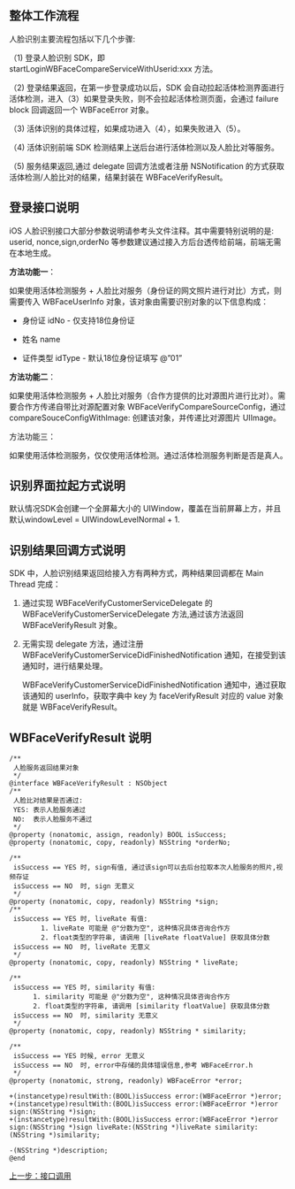 ## 整体工作流程

人脸识别主要流程包括以下几个步骤:

（1)   登录人脸识别 SDK，即 startLoginWBFaceCompareServiceWithUserid:xxx 方法。

（2)   登录结果返回，在第一步登录成功以后，SDK 会自动拉起活体检测界面进行活体检测，进入（3）如果登录失败，则不会拉起活体检测页面，会通过 failure block 回调返回一个 WBFaceError 对象。

（3)   活体识别的具体过程，如果成功进入（4），如果失败进入（5）。

（4)   活体识别前端 SDK 检测结果上送后台进行活体检测以及人脸比对等服务。

（5)   服务结果返回,通过 delegate 回调方法或者注册 NSNotification 的方式获取活体检测/人脸比对的结果，结果封装在 WBFaceVerifyResult。

## 登录接口说明

iOS 人脸识别接口大部分参数说明请参考头文件注释。其中需要特别说明的是: userid, nonce,sign,orderNo 等参数建议通过接入方后台透传给前端，前端无需在本地生成。

**方法功能一**：

如果使用活体检测服务 + 人脸比对服务（身份证的网文照片进行对比）方式，则需要传入 WBFaceUserInfo 对象，该对象由需要识别对象的以下信息构成：

- 身份证 idNo - 仅支持18位身份证


- 姓名 name


- 证件类型 idType - 默认18位身份证填写 @”01”

**方法功能二**：

如果使用活体检测服务 + 人脸比对服务（合作方提供的比对源图片进行比对）。需要合作方传递自带比对源配置对象 WBFaceVerifyCompareSourceConfig，通过 compareSouceConfigWithImage: 创建该对象，并传递比对源图片 UIImage。

方法功能三：

如果使用活体检测服务，仅仅使用活体检测。通过活体检测服务判断是否是真人。

## 识别界面拉起方式说明

默认情况SDK会创建一个全屏幕大小的 UIWindow，覆盖在当前屏幕上方，并且默认windowLevel = UIWindowLevelNormal + 1.

## 识别结果回调方式说明

SDK 中，人脸识别结果返回给接入方有两种方式，两种结果回调都在 Main Thread 完成：

1. 通过实现 WBFaceVerifyCustomerServiceDelegate 的 WBFaceVerifyCustomerServiceDelegate 方法,通过该方法返回 WBFaceVerifyResult 对象。

2. 无需实现 delegate 方法，通过注册 WBFaceVerifyCustomerServiceDidFinishedNotification 通知，在接受到该通知时，进行结果处理。

   WBFaceVerifyCustomerServiceDidFinishedNotification 通知中，通过获取该通知的 userInfo，获取字典中 key 为 faceVerifyResult 对应的 value 对象就是 WBFaceVerifyResult。

## WBFaceVerifyResult 说明

```
/**
 人脸服务返回结果对象
 */
@interface WBFaceVerifyResult : NSObject
/**
 人脸比对结果是否通过:
 YES: 表示人脸服务通过
 NO:  表示人脸服务不通过
 */
@property (nonatomic, assign, readonly) BOOL isSuccess;
@property (nonatomic, copy, readonly) NSString *orderNo;

/**
 isSuccess == YES 时, sign有值, 通过该sign可以去后台拉取本次人脸服务的照片,视频存证
 isSuccess == NO  时, sign 无意义
 */
@property (nonatomic, copy, readonly) NSString *sign;
/**
 isSuccess == YES 时, liveRate 有值:
        1. liveRate 可能是 @"分数为空", 这种情况具体咨询合作方
        2. float类型的字符串, 请调用 [liveRate floatValue] 获取具体分数
 isSuccess == NO  时, liveRate 无意义
 */
@property (nonatomic, copy, readonly) NSString * liveRate;

/**
 isSuccess == YES 时, similarity 有值:
      1. similarity 可能是 @"分数为空", 这种情况具体咨询合作方
      2. float类型的字符串, 请调用 [similarity floatValue] 获取具体分数
 isSuccess == NO  时, similarity 无意义
 */
@property (nonatomic, copy, readonly) NSString * similarity;

/**
 isSuccess == YES 时候, error 无意义
 isSuccess == NO  时, error中存储的具体错误信息,参考 WBFaceError.h
 */
@property (nonatomic, strong, readonly) WBFaceError *error;

+(instancetype)resultWith:(BOOL)isSuccess error:(WBFaceError *)error;
+(instancetype)resultWith:(BOOL)isSuccess error:(WBFaceError *)error sign:(NSString *)sign;
+(instancetype)resultWith:(BOOL)isSuccess error:(WBFaceError *)error sign:(NSString *)sign liveRate:(NSString *)liveRate similarity:(NSString *)similarity;

-(NSString *)description;
@end
```

[上一步：接口调用](http://tce.fsphere.cn/document/product/655/14080)
